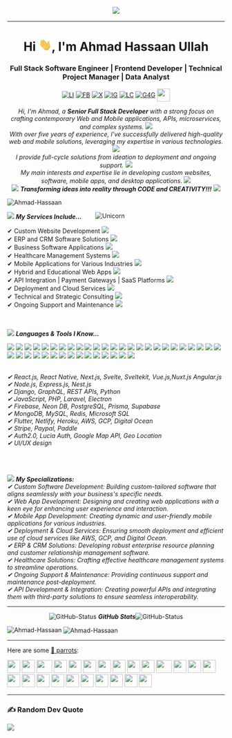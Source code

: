 <p align="center">
  <img src="https://sdaho.org/wp-content/uploads/2017/01/techfeat.jpg" height="200"/>
</p>
<hr>
<h1 align="center">Hi <img src="https://raw.githubusercontent.com/ABSphreak/ABSphreak/master/gifs/Hi.gif" width="30px">, I'm Ahmad Hassaan Ullah</h1>
<h3 align="center">Full Stack Software Engineer | Frontend Developer | Technical Project Manager | Data Analyst</h3>
<p align="center">
<a href="https://www.linkedin.com/in/ahmad-hassaan-ullah/" target="blank"><img align="center" src="https://raw.githubusercontent.com/rahuldkjain/github-profile-readme-generator/master/src/images/icons/Social/linked-in-alt.svg" alt="LI" height="30" width="40" /></a>
<a href="https://www.facebook.com/ahmadhassaanullah/" target="blank"><img align="center" src="https://upload.wikimedia.org/wikipedia/commons/5/51/Facebook_f_logo_%282019%29.svg" alt="FB" height="30" width="40" /></a>
<a href="https://www.x.com/ahmadhassaan11/" target="blank"><img align="center" src="https://uxwing.com/wp-content/themes/uxwing/download/brands-and-social-media/x-social-media-white-icon.png" alt="X" height="30" width="30" /></a>
<a href="https://www.instagram.com/ahmadhassaan11/" target="blank"><img align="center" src="https://raw.githubusercontent.com/rahuldkjain/github-profile-readme-generator/master/src/images/icons/Social/instagram.svg" alt="IG" height="30" width="30" /></a>
<a href="https://leetcode.com/ahmadhassaan11/" target="blank"><img align="center" src="https://upload.wikimedia.org/wikipedia/commons/1/19/LeetCode_logo_black.png" alt="LC" height="30" width="40" /></a>
<a href="https://auth.geeksforgeeks.org/user/ahmadhassaan11/profile" target="blank"><img align="center" src="https://upload.wikimedia.org/wikipedia/commons/4/43/GeeksforGeeks.svg" alt="G4G" height="30" width="40" /></a>
<a href="mailto:ahmadullah943@gmail.com"><img align="center" src="https://upload.wikimedia.org/wikipedia/commons/7/7e/Gmail_icon_%282020%29.svg" height="30" width="30" /></a>
</p>
</p>



<p align="center">
<em>
  Hi, I'm Ahmad, a <b>Senior Full Stack Developer</b> with a strong focus on crafting contemporary Web and Mobile applications, APIs, microservices, and complex systems. <img src="https://github.com/TheDudeThatCode/TheDudeThatCode/blob/master/Assets/Developer.gif" width="30px"><br>
  With over five years of experience, I've successfully delivered high-quality web and mobile solutions, leveraging my expertise in various technologies. <img src="https://github.com/TheDudeThatCode/TheDudeThatCode/blob/master/Assets/Designer.gif" width="36px"><br>
  I provide full-cycle solutions from ideation to deployment and ongoing support. <img src="https://github.com/TheDudeThatCode/TheDudeThatCode/blob/master/Assets/Rocket.gif" width="18px"><br>
  My main interests and expertise lie in developing custom websites, software, mobile apps, and desktop applications. <img src="https://github.com/TheDudeThatCode/TheDudeThatCode/blob/master/Assets/Medal.gif" width="20px">
</em>
  <br>
  <img src="https://media.giphy.com/media/VgCDAzcKvsR6OM0uWg/giphy.gif" width="50" /> <b><i>Transforming ideas into reality through CODE and CREATIVITY!!!</i></b> <img src="https://media.giphy.com/media/7j2hfyeVcDtf2/giphy.gif" width="50" />
</p>

<p align="left"> <img src="https://komarev.com/ghpvc/?username=Ahmad-Hassaan&label=Profile%20views&color=0e75b6&style=flat" alt="Ahmad-Hassaan" /> </p>
<img align="right" width=300px alt="Unicorn" src="https://i.giphy.com/media/v1.Y2lkPTc5MGI3NjExZTVmczV2c3prd3IwMmZlbnkyMm9iMG5oeDd4M2l6dTJ6bGUxbm5zbyZlcD12MV9pbnRlcm5hbF9naWZfYnlfaWQmY3Q9Zw/26tn33aiTi1jkl6H6/giphy.gif" />

<img src="https://media.giphy.com/media/ObNTw8Uzwy6KQ/giphy.gif" width="30px">&nbsp;***My Services Include...***

✔ Custom Website Development <img src="https://github.com/TheDudeThatCode/TheDudeThatCode/blob/master/Assets/Developer.gif" width="30px"><br>
✔ ERP and CRM Software Solutions <img src="https://github.com/TheDudeThatCode/TheDudeThatCode/blob/master/Assets/Designer.gif" width="36px"><br>
✔ Business Software Applications <img src="https://github.com/TheDudeThatCode/TheDudeThatCode/blob/master/Assets/Rocket.gif" width="18px"><br>
✔ Healthcare Management Systems <img src="https://github.com/TheDudeThatCode/TheDudeThatCode/blob/master/Assets/Medal.gif" width="20px"><br>
✔ Mobile Applications for Various Industries <img src="https://github.com/TheDudeThatCode/TheDudeThatCode/blob/master/Assets/Developer.gif" width="30px"><br>
✔ Hybrid and Educational Web Apps <img src="https://github.com/TheDudeThatCode/TheDudeThatCode/blob/master/Assets/Designer.gif" width="36px"><br>
✔ API Integration | Payment Gateways | SaaS Platforms <img src="https://github.com/TheDudeThatCode/TheDudeThatCode/blob/master/Assets/Rocket.gif" width="18px"><br>
✔ Deployment and Cloud Services <img src="https://github.com/TheDudeThatCode/TheDudeThatCode/blob/master/Assets/Medal.gif" width="20px"><br>
✔ Technical and Strategic Consulting <img src="https://github.com/TheDudeThatCode/TheDudeThatCode/blob/master/Assets/Developer.gif" width="30px"><br>
✔ Ongoing Support and Maintenance <img src="https://github.com/TheDudeThatCode/TheDudeThatCode/blob/master/Assets/Designer.gif" width="36px"><br><br><br>
 

<img src="https://media.giphy.com/media/ObNTw8Uzwy6KQ/giphy.gif" width="30px">&nbsp;***Languages & Tools I Know...***
<p align="left">
  <code><img height="50" src="https://commons.wikimedia.org/wiki/File:React-icon.svg"></code>
  <code><img height="50" src="https://commons.wikimedia.org/wiki/File:React-icon.svg"></code>
  <code><img height="50" src="https://upload.wikimedia.org/wikipedia/commons/8/8e/Nextjs-logo.svg"></code>
  <code><img height="50" src="https://upload.wikimedia.org/wikipedia/commons/1/1b/Svelte_Logo.svg"></code>
  <code><img height="50" src="https://upload.wikimedia.org/wikipedia/commons/9/95/Vue.js_Logo_2.svg"></code>
  <code><img height="50" src="https://upload.wikimedia.org/wikipedia/commons/c/cf/Angular_full_color_logo.svg"></code>
  <code><img height="50" src="https://commons.wikimedia.org/wiki/File:Node.js_logo.svg"></code>
  <code><img height="50" src="https://upload.wikimedia.org/wikipedia/commons/6/64/Expressjs.png"></code>
  <code><img height="50" src="https://upload.wikimedia.org/wikipedia/commons/4/4c/NestJS_Logo.svg"></code>
  <code><img height="50" src="https://upload.wikimedia.org/wikipedia/commons/7/75/Django_logo.svg"></code>
  <code><img height="50" src="https://upload.wikimedia.org/wikipedia/commons/1/17/GraphQL_Logo.svg"></code>
  <code><img height="50" src="https://upload.wikimedia.org/wikipedia/commons/d/db/Api.svg"></code>
  <code><img height="50" src="https://commons.wikimedia.org/wiki/File:Python-logo-notext.svg"></code>
  <code><img height="50" src="https://upload.wikimedia.org/wikipedia/commons/6/6a/JavaScript-logo.png"></code>
  <code><img height="50" src="https://upload.wikimedia.org/wikipedia/commons/2/27/PHP-logo.svg"></code>
  <code><img height="50" src="https://upload.wikimedia.org/wikipedia/commons/9/9a/Laravel.svg"></code>
  <code><img height="50" src="https://upload.wikimedia.org/wikipedia/commons/9/91/Electron_Software_Framework_Logo.svg"></code>
  <code><img height="50" src="https://upload.wikimedia.org/wikipedia/commons/3/37/Firebase_Logo.svg"></code>
  <code><img height="50" src="https://neon.tech/static/neon.png"></code>
  <code><img height="50" src="https://commons.wikimedia.org/wiki/File:Postgresql_elephant.svg"></code>
  <code><img height="50" src="https://upload.wikimedia.org/wikipedia/commons/f/f2/Prisma_Logo.svg"></code>
  <code><img height="50" src="https://upload.wikimedia.org/wikipedia/commons/f/fb/Supabase-logo-icon.png"></code>
  <code><img height="50" src="https://commons.wikimedia.org/wiki/File:MongoDB_Logo.svg"></code>
  <code><img height="50" src="https://commons.wikimedia.org/wiki/File:MySQL.svg"></code>
  <code><img height="50" src="https://upload.wikimedia.org/wikipedia/commons/6/6b/Redis_Logo.svg"></code>
  <code><img height="50" src="https://commons.wikimedia.org/wiki/File:Microsoft_SQL_Server_logo.svg"></code>
  <code><img height="50" src="https://upload.wikimedia.org/wikipedia/commons/1/17/Google-flutter-logo.png"></code>
  <code><img height="50" src="https://commons.wikimedia.org/wiki/File:Netlify_logo.svg"></code>
  <code><img height="50" src="https://upload.wikimedia.org/wikipedia/commons/4/4b/Heroku_logo.svg"></code>
  <code><img height="50" src="https://commons.wikimedia.org/wiki/File:Amazon_Web_Services_Logo.svg"></code>
  <code><img height="50" src="https://commons.wikimedia.org/wiki/File:Google_Cloud_Logo.svg"></code>
  <code><img height="50" src="https://commons.wikimedia.org/wiki/File:DigitalOcean_logo.svg"></code>
  <code><img height="50" src="https://commons.wikimedia.org/wiki/File:Stripe_Logo,_revised_2016.svg"></code>
  <code><img height="50" src="https://commons.wikimedia.org/wiki/File:PayPal.svg"></code>
  <code><img height="50" src="https://paddle.com/img/logo.svg"></code>
  <code><img height="50" src="https://upload.wikimedia.org/wikipedia/commons/c/c2/Oauth_logo.svg"></code>
  <code><img height="50" src="https://lucia-auth.com/logo.svg"></code>
  <code><img height="50" src="https://upload.wikimedia.org/wikipedia/commons/5/59/Google_Maps_logo_2020.svg"></code>
  <code><img height="50" src="https://upload.wikimedia.org/wikipedia/commons/4/4e/Geolocation_logo.svg"></code>
  <code><img height="50" src="https://commons.wikimedia.org/wiki/File:UI-UX_Design.svg"></code>
</p>
<em><br>
  ✔ React.js, React Native, Next.js, Svelte, Sveltekit, Vue.js,Nuxt.js Angular.js <br>
  ✔ Node.js, Express.js, Nest.js <br>
  ✔ Django, GraphQL, REST APIs, Python <br>
  ✔ JavaScript, PHP, Laravel, Electron <br>
  ✔ Firebase, Neon DB, PostgreSQL, Prisma, Supabase <br>
  ✔ MongoDB, MySQL, Redis, Microsoft SQL <br>
  ✔ Flutter, Netlify, Heroku, AWS, GCP, Digital Ocean <br>
  ✔ Stripe, Paypal, Paddle <br>
  ✔ Auth2.0, Lucia Auth, Google Map API, Geo Location <br>
  ✔ UI/UX design <br>
</em><br><br><br>


<em><img src="https://media.giphy.com/media/ObNTw8Uzwy6KQ/giphy.gif" width="30px">&nbsp;***My Specializations:***<br>
  ✔ Custom Software Development: Building custom-tailored software that aligns seamlessly with your business's specific needs. <br>
  ✔ Web App Development: Designing and creating web applications with a keen eye for enhancing user experience and interaction. <br>
  ✔ Mobile App Development: Creating dynamic and user-friendly mobile applications for various industries. <br>
  ✔ Deployment & Cloud Services: Ensuring smooth deployment and efficient use of cloud services like AWS, GCP, and Digital Ocean. <br>
  ✔ ERP & CRM Solutions: Developing robust enterprise resource planning and customer relationship management software. <br>
  ✔ Healthcare Solutions: Crafting effective healthcare management systems to streamline operations. <br>
  ✔ Ongoing Support & Maintenance: Providing continuous support and maintenance post-deployment. <br>
  ✔ API Development & Integration: Creating powerful APIs and integrating them with third-party solutions to ensure seamless interoperability. <br>
</em>

  <hr>
  <p align="center">
 <img src="https://media.giphy.com/media/8UHRm5oY4k4FDxq5QG/giphy.gif" width="30px" alt="GitHub-Status"/>&nbsp;<i><b>GitHub Stats</b></i><img src="https://media.giphy.com/media/8UHRm5oY4k4FDxq5QG/giphy.gif" width="30px" alt="GitHub-Status"/></p>
<p><img align="left" src="https://github-readme-stats.vercel.app/api/top-langs?username=Ahmad-Hassaan&show_icons=true&locale=en&layout=compact" alt="Ahmad-Hassaan" /></p>

<p>&nbsp;<img align="center" src="https://github-readme-stats.vercel.app/api?username=Ahmad-Hassaan&show_icons=true&locale=en" alt="Ahmad-Hassaan" width="410" /></p>

<hr>

Here are some [🦜 parrots](https://cultofthepartyparrot.com):

<div>
    <img src="https://cultofthepartyparrot.com/parrots/hd/githubparrot.gif" width="30" height="30"/>
    <img src="https://cultofthepartyparrot.com/flags/hd/indiaparrot.gif" width="30" height="30"/>
    <img src="https://cultofthepartyparrot.com/parrots/asyncparrot.gif" width="36" height="30"/>
    <img src="https://cultofthepartyparrot.com/parrots/exceptionallyfastparrot.gif" width="30" height="30"/>
    <img src="https://cultofthepartyparrot.com/parrots/hd/60fpsparrot.gif" width="30" height="30"/>
    <img src="https://cultofthepartyparrot.com/parrots/hd/jumpingparrot.gif" width="30" height="30"/>
    <img src="https://cultofthepartyparrot.com/parrots/hd/opensourceparrot.gif" width="30" height="30"/>
    <img src="https://cultofthepartyparrot.com/parrots/hd/dealwithitnowparrot.gif" width="30" height="30"/>
    <img src="https://cultofthepartyparrot.com/parrots/hd/hypnoparrotlight.gif" width="30" height="30"/>
    <img src="https://cultofthepartyparrot.com/parrots/databaseparrot.gif" width="30" height="30"/>
    <img src="https://cultofthepartyparrot.com/parrots/fixparrot.gif" width="36" height="30"/>
    <img src="https://cultofthepartyparrot.com/parrots/hd/laptop_parrot.gif" width="30" height="30"/>
    <img src="https://cultofthepartyparrot.com/parrots/hd/spinningparrot.gif" width="30" height="30"/>
    <img src="https://cultofthepartyparrot.com/parrots/hd/levitationparrot.gif" width="30" height="30"/>
    <img src="https://cultofthepartyparrot.com/parrots/hd/meldparrot.gif" width="30" height="30"/>
    <img src="https://cultofthepartyparrot.com/parrots/slomoparrot.gif" width="30" height="30"/>
    <img src="https://cultofthepartyparrot.com/parrots/hd/moonwalkingparrot.gif" width="30" height="30"/>
    <img src="https://cultofthepartyparrot.com/parrots/hd/stableparrot.gif" width="30" height="30"/>
    <img src="https://cultofthepartyparrot.com/parrots/hd/scienceparrot.gif" width="30" height="30"/>
    <img src="https://cultofthepartyparrot.com/parrots/hd/pirateparrot.gif" width="30" height="30"/>
    <img src="https://cultofthepartyparrot.com/parrots/hd/footballparrot.gif" width="30" height="30"/>
    <img src="https://cultofthepartyparrot.com/parrots/hd/illuminatiparrot.gif" width="30" height="30"/>
    <img src="https://cultofthepartyparrot.com/parrots/hd/hypnoparrotdark.gif" width="30" height="30"/>
    <img src="https://cultofthepartyparrot.com/parrots/hd/mustacheparrot.gif" width="30" height="30"/>
</div>

<hr>

### ✍️ Random Dev Quote
![](https://quotes-github-readme.vercel.app/api?type=horizontal&theme=merko)
